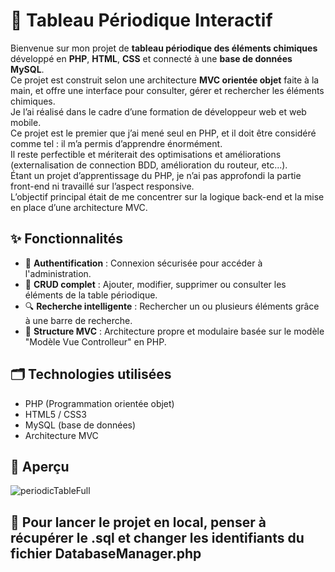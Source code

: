# 🧪 Tableau Périodique Interactif

Bienvenue sur mon projet de **tableau périodique des éléments chimiques** développé en **PHP**, **HTML**, **CSS** et connecté à une **base de données MySQL**.  
Ce projet est construit selon une architecture **MVC orientée objet** faite à la main, et offre une interface pour consulter, gérer et rechercher les éléments chimiques.  
Je l’ai réalisé dans le cadre d’une formation de développeur web et web mobile.  
Ce projet est le premier que j’ai mené seul en PHP, et il doit être considéré comme tel : il m’a permis d’apprendre énormément.  
Il reste perfectible et mériterait des optimisations et améliorations (externalisation de connection BDD, amélioration du routeur, etc...).  
Étant un projet d’apprentissage du PHP, je n’ai pas approfondi la partie front-end ni travaillé sur l’aspect responsive.  
L’objectif principal était de me concentrer sur la logique back-end et la mise en place d’une architecture MVC.

## ✨ Fonctionnalités

- 🔐 **Authentification** : Connexion sécurisée pour accéder à l'administration.
- 🧬 **CRUD complet** : Ajouter, modifier, supprimer ou consulter les éléments de la table périodique.
- 🔍 **Recherche intelligente** : Rechercher un ou plusieurs éléments grâce à une barre de recherche.
- 🧱 **Structure MVC** : Architecture propre et modulaire basée sur le modèle "Modèle Vue Controlleur" en PHP.


## 🗂️ Technologies utilisées

- PHP (Programmation orientée objet)
- HTML5 / CSS3
- MySQL (base de données)
- Architecture MVC

## 📸 Aperçu

![periodicTableFull](https://github.com/user-attachments/assets/02183667-efed-45db-8060-fd53ce2c8435)



## 🚀 Pour lancer le projet en local, penser à récupérer le .sql et changer les identifiants du fichier DatabaseManager.php


